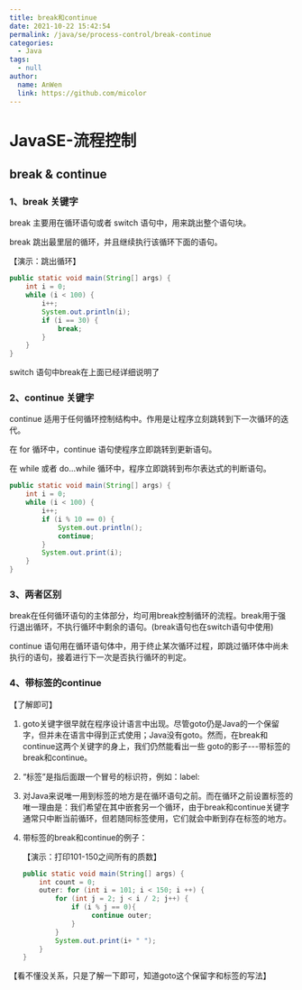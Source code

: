 ```yaml
---
title: break和continue
date: 2021-10-22 15:42:54
permalink: /java/se/process-control/break-continue
categories: 
  - Java
tags: 
  - null
author: 
  name: AnWen
  link: https://github.com/micolor
---
```

# JavaSE-流程控制



## break & continue

### 1、break 关键字

break 主要用在循环语句或者 switch 语句中，用来跳出整个语句块。

break 跳出最里层的循环，并且继续执行该循环下面的语句。

【演示：跳出循环】

```java
public static void main(String[] args) {
    int i = 0;
    while (i < 100) {
        i++;
        System.out.println(i);
        if (i == 30) {
            break;
        }
    }
}
```

switch 语句中break在上面已经详细说明了

### 2、continue 关键字

continue 适用于任何循环控制结构中。作用是让程序立刻跳转到下一次循环的迭代。

在 for 循环中，continue 语句使程序立即跳转到更新语句。

在 while 或者 do…while 循环中，程序立即跳转到布尔表达式的判断语句。

```java
public static void main(String[] args) {
    int i = 0;
    while (i < 100) {
        i++;
        if (i % 10 == 0) {
            System.out.println();
            continue;
        }
        System.out.print(i);
    }
}
```

### 3、两者区别

break在任何循环语句的主体部分，均可用break控制循环的流程。break用于强行退出循环，不执行循环中剩余的语句。(break语句也在switch语句中使用)

continue 语句用在循环语句体中，用于终止某次循环过程，即跳过循环体中尚未执行的语句，接着进行下一次是否执行循环的判定。

### 4、带标签的continue

【了解即可】

1. goto关键字很早就在程序设计语言中出现。尽管goto仍是Java的一个保留字，但并未在语言中得到正式使用；Java没有goto。然而，在break和continue这两个关键字的身上，我们仍然能看出一些 goto的影子---带标签的break和continue。

2. “标签”是指后面跟一个冒号的标识符，例如：label:

3. 对Java来说唯一用到标签的地方是在循环语句之前。而在循环之前设置标签的唯一理由是：我们希望在其中嵌套另一个循环，由于break和continue关键字通常只中断当前循环，但若随同标签使用，它们就会中断到存在标签的地方。

4. 带标签的break和continue的例子：

   【演示：打印101-150之间所有的质数】

   ```java
   public static void main(String[] args) {
       int count = 0;
       outer: for (int i = 101; i < 150; i ++) {
           for (int j = 2; j < i / 2; j++) {
               if (i % j == 0){
                    continue outer;
               }
           }
           System.out.print(i+ " ");
       }
   }
   ```

【看不懂没关系，只是了解一下即可，知道goto这个保留字和标签的写法】

